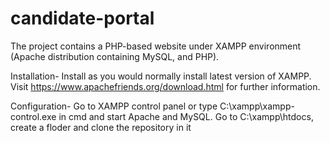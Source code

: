 # candidate-portal
The project contains a PHP-based website under XAMPP environment (Apache distribution containing MySQL, and PHP).

Installation-
Install as you would normally install latest version of XAMPP. Visit https://www.apachefriends.org/download.html for further information.

Configuration-
Go to XAMPP control panel or type C:\xampp\xampp-control.exe in cmd and start Apache and MySQL.
Go to C:\xampp\htdocs, create a floder and clone the repository in it



